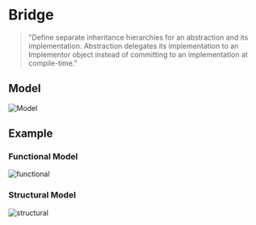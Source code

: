 # Bridge

>"Define separate inheritance hierarchies for an abstraction and its implementation. Abstraction delegates its implementation to an Implementor object instead of committing to an implementation at compile-time."

## Model
![Model](bridge.png)

## Example

### Functional Model
  ![functional](exercise/functional.png)

### Structural Model
  ![structural](exercise/structural.png)
>
